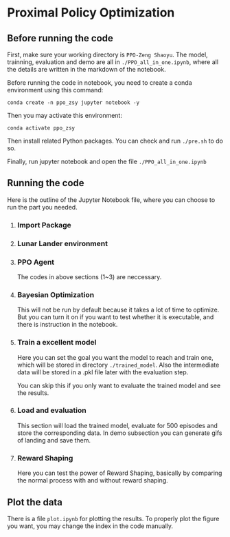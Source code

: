 # Proximal Policy Optimization

## Before running the code
First, make sure your working directory is ``PPO-Zeng Shaoyu``. The model, trainning, evaluation and demo are all in ``./PPO_all_in_one.ipynb``, where all the details are written in the markdown of the notebook. 

Before running the code in notebook, you need to create a conda environment using this command:

```
conda create -n ppo_zsy jupyter notebook -y
```

Then you may activate this environment:
```
conda activate ppo_zsy
```

Then install related Python packages. You can check and run ``./pre.sh`` to do so.

Finally, run jupyter notebook and open the file ``./PPO_all_in_one.ipynb``

## Running the code
Here is the outline of the Jupyter Notebook file, where you can choose to run the part you needed.

1. ### Import Package
1. ### Lunar Lander environment
1. ### PPO Agent

    The codes in above sections (1~3) are neccessary. 
1. ### Bayesian Optimization

    This will not be run by default because it takes a lot of time to optimize. But you can turn it on if you want to test whether it is executable, and there is instruction in the notebook.

1. ### Train a excellent model

    Here you can set the goal you want the model to reach and train one, which will be stored in directory ``./trained_model``. Also the intermediate data will be stored in a .pkl file later with the evaluation step.

    You can skip this if you only want to evaluate the trained model and see the results.

1. ### Load and evaluation

    This section will load the trained model, evaluate for 500 episodes and store the corresponding data. In demo subsection you can generate gifs of landing and save them.

1. ### Reward Shaping

    Here you can test the power of Reward Shaping, basically by comparing the normal process with and without reward shaping.

## Plot the data

There is a file ``plot.ipynb`` for plotting the results. To properly plot the figure you want, you may change the index in the code manually.
